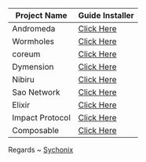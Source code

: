 


| Project Name | Guide Installer                            |                                           
|--------------|--------------------------------------------|
| Andromeda    | [Click Here](./Andromeda/README.md)        |           
| Wormholes    | [Click Here](./Wormholes/readme.md)        |
| coreum       | [Click Here](./Coreum/readme.md)           |
| Dymension    | [Click Here](./Dymension/readme.md)        |
| Nibiru       | [Click Here](./Nibiru/readme.md)           |
| Sao Network  | [Click Here](./Sao%20Network/readme.md)    |
| Elixir       | [Click Here](./Elixir/readme.md)    |      
| Impact Protocol | [Click Here](./impact%20protocol/readme.md)    |                                          |
| Composable   | [Click Here](./Composable/readme.md)       |


Regards ~ [Sychonix](https://discord.com/users/803665234799362088)
